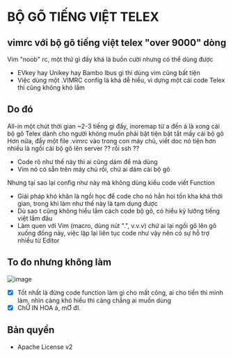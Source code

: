 BỘ GÕ TIẾNG VIỆT TELEX
======================

## vimrc với bộ gõ tiếng việt telex "over 9000" dòng

Vim "noob" rc, một thứ gì đấy khá là buồn cười nhưng có thể dùng được
- EVkey hay Unikey hay Bambo Ibus gì thì dùng vim cũng bất tiện
- Việc dùng một .VIMRC config là khá dễ hiểu, vì dựng một cái code Telex thì cũng không khó lắm
 
## Do đó

All-in một chút thời gian ~2-3 tiếng gì đấy, inoremap từ a đến á là xong cái bộ gõ Telex dành cho người không muốn phải bật tiện bật tắt mấy cái bộ gõ
Hơn nữa, đẩy một file .vimrc vào trong con máy chủ, viết doc nó tiện hơn nhiều là ngồi cài bộ gõ lên server ?? rồi ssh ??
- Code rõ như thế này thì ai cũng dám để mà dùng
- Vim nó có sẵn trên máy chủ rồi, chứ ai dám cài bộ gõ

Nhưng tại sao lại config như này mà không dùng kiểu code viết Function 
- Giải pháp khó khăn là ngồi học để code cho nó hẳn hoi tốn kha khá thời gian, trong khi làm như thế này là tạm dụng được
- Dù sao t cũng không hiểu lắm cách code bộ gõ, có hiểu kỹ lưỡng tiếng việt lắm đâu
- Làm quen với Vim (macro, dùng nút ".", v.v.v) chứ ai lại ngồi gõ lên gõ xuống đống này, việc lặp lại liên tục code như vậy nên có sự hỗ trợ nhiều từ Editor

## To đo nhưng không làm

![image](https://github.com/ylsama/vimrc-vietnamese-telex/assets/31164703/0722b263-f0e7-4613-8206-0dc1da7d3b4b)

- [x] Tốt nhất là đừng code function làm gì cho mất công, ai cho tiền thì mình làm, nhìn càng khó hiểu thì càng chẳng ai muốn dùng
- [x] ChỮ IN HOA á, mƠ đI.

## Bản quyền
- Apache License v2
